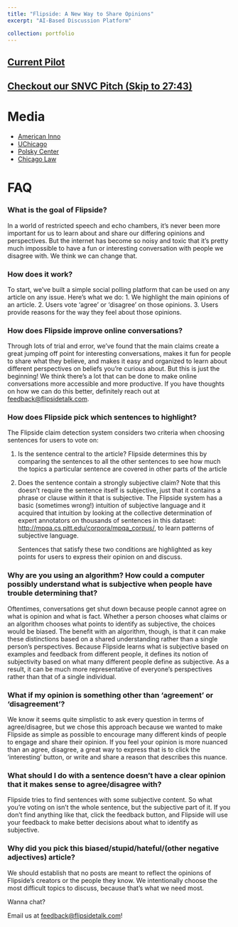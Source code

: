 ```yaml
---
title: "Flipside: A New Way to Share Opinions"
excerpt: "AI-Based Discussion Platform"

collection: portfolio
---
```


## [Current Pilot](https://www.flipsidetalk.com)

## [Checkout our SNVC Pitch (Skip to 27:43)](https://media.chicagobooth.edu/Mediasite6/Play/65fff4e87fc249c2bda42e905174e60e1d)


# Media

* [American Inno](https://www.americaninno.com/chicago/flipside-brings-you-political-opinions-from-across-the-aisle-youll-actually-want-to-read/)
* [UChicago](https://college.uchicago.edu/uniquely-chicago/story/student-start-series-%E2%80%98flipside%E2%80%99-bolsters-political-discourse-through)
* [Polsky Center](https://polsky.uchicago.edu/2017/06/14/flipside-brings-you-political-opinions-from-across-the-aisle-youll-actually-want-to-read/)
* [Chicago Law](https://www.law.uchicago.edu/news/flipside-and-jurycheck-law-students-use-high-tech-ventures-address-social-issues)

# FAQ

### What is the goal of Flipside?

In a world of restricted speech and echo chambers, it’s never been more important for us to learn about and share our differing opinions and perspectives. But the internet has become so noisy and toxic that it’s pretty much impossible to have a fun or interesting conversation with people we disagree with. We think we can change that.


### How does it work?

To start, we’ve built a simple social polling platform that can be used on any article on any issue. Here’s what we do: 1. We highlight the main opinions of an article. 2. Users vote ‘agree’ or ‘disagree’ on those opinions. 3. Users provide reasons for the way they feel about those opinions.


### How does Flipside improve online conversations?

Through lots of trial and error, we’ve found that the main claims create a great jumping off point for interesting conversations, makes it fun for people to share what they believe, and makes it easy and organized to learn about different perspectives on beliefs you’re curious about. But this is just the beginning! We think there’s a lot that can be done to make online conversations more accessible and more productive. If you have thoughts on how we can do this better, definitely reach
out at feedback@flipsidetalk.com.


### How does Flipside pick which sentences to highlight?

The Flipside claim detection system considers two criteria when choosing sentences for users to vote on: 

1. Is the sentence central to the article? Flipside determines this by comparing the sentences to all the other sentences to see how much the topics a particular sentence are covered in other parts of the article 

2. Does the sentence contain a strongly subjective claim? Note that this doesn’t require the sentence itself is subjective, just that it contains a phrase or clause within it that is subjective. The Flipside system has a basic (sometimes wrong!) intuition of subjective language and it acquired that intuition by looking at the collective determination of expert annotators on thousands of sentences in this dataset: http://mpqa.cs.pitt.edu/corpora/mpqa_corpus/, to learn patterns of
   subjective language. 

   Sentences that satisfy these two conditions are highlighted as key points for users to express their opinion on and discuss.


### Why are you using an algorithm? How could a computer possibly understand what is subjective when people have trouble determining that?

   Oftentimes, conversations get shut down because people cannot agree on what is opinion and what is fact. Whether a person chooses what claims or an algorithm chooses what points to identify as subjective, the choices would be biased. The benefit with an algorithm, though, is that it can make these distinctions based on a shared understanding rather than a single person’s perspectives. Because Flipside learns what is subjective based on examples and feedback from different people, it
   defines its notion of subjectivity based on what many different people define as subjective. As a result, it can be much more representative of everyone’s perspectives rather than that of a single individual.

### What if my opinion is something other than ‘agreement’ or ‘disagreement’?

   We know it seems quite simplistic to ask every question in terms of agree/disagree, but we chose this approach because we wanted to make Flipside as simple as possible to encourage many different kinds of people to engage and share their opinion. If you feel your opinion is more nuanced than an agree, disagree, a great way to express that is to click the ‘interesting’ button, or write and share a reason that describes this nuance.


### What should I do with a sentence doesn’t have a clear opinion that it makes sense to agree/disagree with?

   Flipside tries to find sentences with some subjective content. So what you’re voting on isn’t the whole sentence, but the subjective part of it. If you don’t find anything like that, click the feedback button, and Flipside will use your feedback to make better decisions about what to identify as subjective.


### Why did you pick this biased/stupid/hateful/(other negative adjectives) article?

   We should establish that no posts are meant to reflect the opinions of Flipside’s creators or the people they know. We intentionally choose the most difficult topics to discuss, because that’s what we need most.


   Wanna chat?

   Email us at feedback@flipsidetalk.com!


